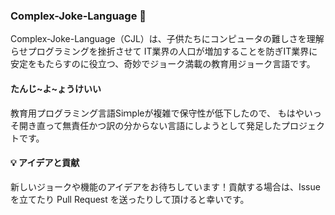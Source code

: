### Complex-Joke-Language 🤪


Complex-Joke-Language（CJL）は、子供たちにコンピュータの難しさを理解らせプログラミングを挫折させて
IT業界の人口が増加することを防ぎIT業界に安定をもたらすのに役立つ、奇妙でジョーク満載の教育用ジョーク言語です。

#### たんじ~よ~ょうけいい
教育用プログラミング言語Siｍpleが複雑で保守性が低下したので、
もはやいっそ開き直って無責任かつ訳の分からない言語にしようとして発足したプロジェクトです。

#### 💡 アイデアと貢献

新しいジョークや機能のアイデアをお待ちしています！貢献する場合は、Issue を立てたり Pull Request を送ったりして頂けると幸いです。
